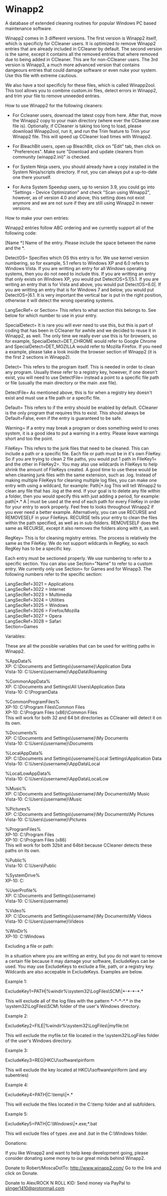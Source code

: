 # Winapp2
A database of extended cleaning routines for popular Windows PC based maintenance software. 


Winapp2 comes in 3 different versions. The first version is Winapp2 itself, which is specificly for CCleaner users. It is optimized to remove Winapp2 entries that are already included in CCleaner by default. The second version is the same, except it contains all the removed entries that where removed due to being added in CCleaner. This are for non-CCleaner users. The 3rd version is Winapp3, a much more advanced version that contains dangeours entries that could damage software or even nuke your system. Use this file with extreme cautious.

We also have a tool specificly for these files, which is called Winapp2ool. This tool allows you to combine custom.ini files, detect errors in Winapp2, and trim your file to remove unneeded entries.


How to use Winapp2 for the following cleaners:

- For Ccleaner users, downoad the latest copy from here. After that, move the Winapp2 copy to your main directory (where ever the CCleaner.exe file is). Optionally, if CCleaner is taking too long to load, please download Winapp2ool, run it, and run the Trim feature to Trim your Winapp2 file. This will speed up CCleaner load times with Winapp2.

- For BleachBit users, open up BleachBit, click on "Edit" tab, then click on "Preferences". Make sure "Download and update cleaners from community (winapp2.ini)" is checked.

- For System Ninja users, you should already have a copy installed in the System Ninja/scripts directory. If not, you can always put a up-to-date one there yourself.

- For Avira System Speedup users, up to version 3.9, you could go into "Settings - Device Optimization" and check "Scan using Winapp2", however, as of version 4.0 and above, this setting does not exist anymore and we are not sure if they are still using Winapp2 in newer versions.


How to make your own entries:

Winapp2 entries follow ABC ordering and we currently support all of the following code:

[Name \*] Name of the entry. Please include the space between the name and the \*.

DetectOS= Specifies which OS this entry is for. We use kernel version numbering, so for example, 5.1 refers to Windows XP and 6.0 refers to Windows Vista. If you are writting an entry for all Windows operating systems, then you do not need to include this. If you are writting an entry that only exists on Windows XP, you would put DetectOS=5.1|5.1. If you are writing an entry that is for Vista and above, you would put DetectOS=6.0|. If you are writting an entry that is for Windows 7 and below, you would put DetectOS=|6.1. It is very important the vertical bar is put in the right position, otherwise it will detect the wrong operating systems.

LangSecRef= or Section= This refers to what section this belongs to. See below for which number to use in your entry.

SpecialDetect= It is rare you will ever need to use this, but this is part of coding that has been in CCleaner for awhile and we decided to reuse it in Winapp2, as well. The only time we really ever use this is for browsers, so for example, SpecialDetect=DET_CHROME would refer to Google Chrome and SpecialDetect=DET_MOZILLA would refer to Mozilla Firefox. If you need a example, please take a look inside the browser section of Winapp2 (it is the first 2 sections in Winapp2).

Detect= This refers to the program itself. This is needed in order to clean any program. Usually these refer to a registry key, however, if one doesn't exist, you will need to use DetectFile= instead a point to a specific file path or file (usually the main directory or the main .exe file).

DetectFile= As mentioned above, this is for when a registry key doesn't exist and must use a file path or a specific file.

Default= This refers to if the entry should be enabled by default. CCleaner is the only program that requires this to exist. This should always be Default=False, even if the entry is guaranteed to be safe.

Warning= If a entry may break a program or does something weird to ones system, it is a good idea to put a warning in a entry. Please leave warnings short and too the point.

FileKey= This refers to the junk files that need to be cleaned. This can include a path or a specific file. Each file or path must be in it's own FileKey. So if you are trying to clean 2 file paths, you would put 1 path in FileKey1= and the other in FileKey2=. You may also use wildcards in FileKeys to help shrink the amount of FileKeys created. A good time to use these would be when cleaning junk files with the same extension, such as .log. Instead of making multiple FileKeys for cleaning multiple log files, you can make one entry with using a wildcard, for example: Path|\*.log This will tell Winapp2 to clean any file that has .log at the end. If your goal is to delete any file within a folder, then you would specify this with just adding a period, for example: path|\*.\* A | must be used at the end of each path for every FileKey in order for your entry to work properly. Feel free to looks throughout Winapp2 if you ever need a better example. Alternatively, you can use RECURSE and REMOVESELF in your FileKeys. RECURSE tells your entry to clean the files within the path specified, as well as in sub-folders. REMOVESELF does the same as RECURSE, except it also removes the folders along with it, as well.

RegKey= This is for cleaning registry entries. The process is relatively the same as the FileKey. We do not support wildcards in RegKey, so each RegKey has to be a specific key.

Each entry must be sectioned properly. We use numbering to refer to a specific section. You can also use Section="Name" to refer to a custom entry. We currently only use Section= for Games and for Winapp3. The following numbers refer to the specific section:

LangSecRef=3021 = Applications  
LangSecRef=3022 = Internet  
LangSecRef=3023 = Multimedia  
LangSecRef=3024 = Utilities  
LangSecRef=3025 = Windows  
LangSecRef=3026 = Firefox/Mozilla  
LangSecRef=3027 = Opera  
LangSecRef=3028 = Safari  
Section=Games  


Variables:

These are all the possible variables that can be used for writting paths in Winapp2.

%AppData%  
XP: C:\\Documents and Settings\\{username}\\Application Data  
Vista-10: C:\\Users\\{username}\\AppData\\Roaming

%CommonAppData%  
XP: C:\\Documents and Settings\\All Users\\Application Data  
Vista-10: C:\\ProgramData

%CommonProgramFiles%  
XP-10: C:\\Program Files\\Common Files  
XP-10: C:\\Program Files (x86)\\Common Files  
This will work for both 32 and 64 bit directories as CCleaner will detect it on its own.

%Documents%  
XP: C:\\Documents and Settings\\{username}\\My Documents  
Vista-10: C:\\Users\\{username}\\Documents

%LocalAppData%  
XP: C:\\Documents and Settings\\{username}\\Local Settings\\Application Data  
Vista-10: C:\\Users\\{username}\\AppData\\Local

%LocalLowAppData%  
Vista-10: C:\\Users\\{username}\\AppData\\LocalLow

%Music%  
XP: C:\\Documents and Settings\\{username}\\My Documents\\My Music  
Vista-10: C:\\Users\\{username}\\Music

%Pictures%  
XP: C:\\Documents and Settings\\{username}\\My Documents\\My Pictures  
Vista-10: C:\\Users\\{username}\\Pictures

%ProgramFiles%  
XP-10: C:\\Program Files  
XP-10: C:\\Program Files (x86)  
This will work for both 32bit and 64bit because CCleaner detects these paths on its own.

%Public%  
Vista-10: C:\\Users\\Public

%SystemDrive%  
XP-10: C:

%UserProfile%  
XP: C:\\Documents and Settings\\{username}  
Vista-10: C:\\Users\\{username}  

%Video%  
XP: C:\\Documents and Settings\\{username}\\My Documents\\My Videos  
Vista-10: C:\\Users\\{username}\\Videos

%WinDir%  
XP-10: C:\\Windows


Excluding a file or path:

In a situation where you are writting an entry, but you do not want to remove a certain file because it may damage your software, ExcludeKeys can be used. You may use ExcludeKeys to exclude a file, path, or a registry key. Wildcards are also accepable in ExcludeKeys. Examples are below.

Example 1:

ExcludeKey1=PATH|%windir%\\system32\\LogFiles\\SCM\\|\*-\*-\*-\*.\*

This will exclude all of the log files with the pattern \*-\*-\*-\*.\* in the \\system32\\LogFiles\\SCM\\ folder of the user's Windows directory.

Example 2:

ExcludeKey2=FILE|%windir%\\system32\\LogFiles\\|myfile.txt

This will exclude the myfile.txt file located in the \\system32\\LogFiles folder of the user's Windows directory.

Example 3:

ExcludeKey3=REG|HKCU\\software\\piriform

This will exclude the key located at HKCU\\software\\piriform (and any subentries)

Example 4:

ExcludeKey4=PATH|C:\\temp\\|\*.\*

This will exclude the files located in the C:\\temp folder and all subfolders.

Example 5:

ExcludeKey5=PATH|C:\\Windows\\|\*.exe;\*.bat

This will exclude files of types .exe and .bat in the C:\\Windows folder.


Donations:

If you like Winapp2 and want to help keep development going, please consider donating some money to our great minds behind Winapp2.

Donate to Robert/MoscaDotTo: http://www.winapp2.com/ Go to the link and click on Donate.

Donate to Alex/ROCK N ROLL KID: Send money via PayPal to slinger1410@protonmail.com
